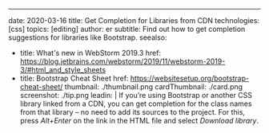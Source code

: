 ---
date: 2020-03-16
title: Get Completion for Libraries from CDN
technologies: [css]
topics: [editing]
author: er
subtitle: Find out how to get completion suggestions for libraries like Bootstrap.
seealso:
- title: What's new in WebStorm 2019.3
  href: https://blog.jetbrains.com/webstorm/2019/11/webstorm-2019-3/#html_and_style_sheets
- title: Bootstrap Cheat Sheet
  href: https://websitesetup.org/bootstrap-cheat-sheet/
thumbnail: ./thumbnail.png
cardThumbnail: ./card.png
screenshot: ./tip.png
leadin: |
  If you’re using Bootstrap or another CSS library linked from a 
  CDN, you can get completion for the class names from that library – no 
  need to add its sources to the project. For this, press *Alt+Enter* on the 
  link in the HTML file and select *Download library*.